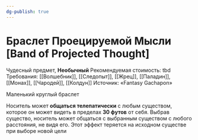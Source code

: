 ```yaml
---
dg-publish: true
---
```

# Браслет Проецируемой Мысли [Band of Projected Thought]

Чудесный предмет, **Необычный**
Рекомендуемая стоимость: tbd
Требования: [[Волшебник]], [[Следопыт]], [[Жрец]], [[Паладин]], [[Монах]], [[Чародей]], [[Колдун]]
Источник: «Fantasy Gachapon»

Маленький круглый браслет

Носитель может **общаться телепатически** с любым существом, которое он может видеть в пределах **30 футов** от себя. Выбрав существо, носитель может общаться с выбранным существом с любого расстояния, не видя его. Этот эффект теряется на исходном существе при выборе новой цели